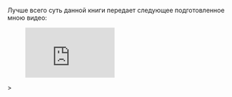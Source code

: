  

Лучше всего суть данной книги передает следующее подготовленное мною видео:

<figure class="kg-card kg-embed-card"><iframe allow="accelerometer; autoplay; clipboard-write; encrypted-media; gyroscope; picture-in-picture" allowfullscreen="" frameborder="0" height="113" src="https://www.youtube.com/embed/_WVdJgbrL0U?feature=oembed" width="200"></iframe></figure>

<!--kg-card-begin: markdown-->>  

